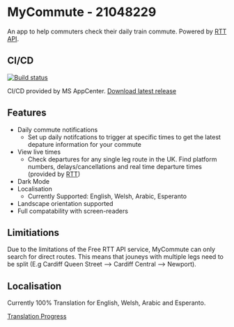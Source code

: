 # MyCommute - 21048229

An app to help commuters check their daily train commute. Powered by [RTT API](https://api.rtt.io/).

## CI/CD

[![Build status](https://build.appcenter.ms/v0.1/apps/58b8eb34-1cf1-451f-9839-7c68097afca7/branches/main/badge)](https://appcenter.ms)

CI/CD provided by MS AppCenter. [Download latest release](https://install.appcenter.ms/users/tobynott/apps/mycommute/distribution_groups/test%20group)

## Features

- Daily commute notifications
  - Set up daily notifcations to trigger at specific times to get the latest depature information for your commute
- View live times
  - Check departures for any single leg route in the UK. Find platform numbers, delays/cancellations and real time departure times (provided by [RTT](https://www.realtimetrains.co.uk/))
- Dark Mode
- Localisation
  - Currently Supported: English, Welsh, Arabic, Esperanto
- Landscape orientation supported
- Full compatability with screen-readers

## Limitiations

Due to the limitations of the Free RTT API service, MyCommute can only search for direct routes. This means that jouneys with multiple legs need to be split (E.g Cardiff Queen Street --> Cardiff Central --> Newport).

## Localisation

Currently 100% Translation for English, Welsh, Arabic and Esperanto.

[Translation Progress](https://poeditor.com/projects/view?id=617857)
